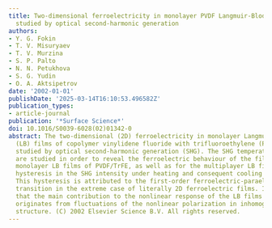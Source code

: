 ```yaml
---
title: Two-dimensional ferroelectricity in monolayer PVDF Langmuir-Blodgett films
  studied by optical second-harmonic generation
authors:
- Y. G. Fokin
- T. V. Misuryaev
- T. V. Murzina
- S. P. Palto
- N. N. Petukhova
- S. G. Yudin
- O. A. Aktsipetrov
date: '2002-01-01'
publishDate: '2025-03-14T16:10:53.496582Z'
publication_types:
- article-journal
publication: '*Surface Science*'
doi: 10.1016/S0039-6028(02)01342-0
abstract: The two-dimensional (2D) ferroelectricity in monolayer Langmuir Blodgett
  (LB) films of copolymer vinylidene fluoride with trifluoroethylene (PVDF/TrFE) is
  studied by optical second-harmonic generation (SHG). The SHG temperature dependences
  are studied in order to reveal the ferroelectric behaviour of the films. For the
  monolayer LB films of PVDF/TrFE, as well as for the multiplayer LB films, a wide
  hysteresis in the SHG intensity under heating and consequent cooling is observed.
  This hysteresis is attributed to the first-order ferroelectric-paraelectric phase
  transition in the extreme case of literally 2D ferroelectric films. It is demonstrated
  that the main contribution to the nonlinear response of the LB films of PVDF/TrFE
  originates from fluctuations of the nonlinear polarization in inhomogeneous film
  structure. (C) 2002 Elsevier Science B.V. All rights reserved.
---
```

